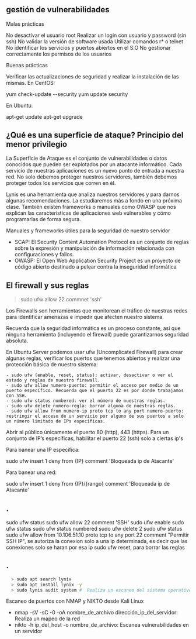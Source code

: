 #

## **gestión de vulnerabilidades**

Malas prácticas

  No desactivar el usuario root
  Realizar un login con usuario y password (sin ssh)
  No validar la versión de software usada
  Utilizar comandos r* o telnet
  No identificar los servicios y puertos abiertos en el S.O
  No gestionar correctamente los permisos de los usuarios

Buenas prácticas

Verificar las actualizaciones de seguridad y realizar la instalación de las mismas.
En CentOS:

yum check-update --security
yum update security

En Ubuntu:

apt-get update
apt-get upgrade

## **¿Qué es una superficie de ataque? Principio del menor privilegio**

La Superficie de Ataque es el conjunto de vulnerabilidades o datos conocidos que pueden ser explotados por un atacante informático. Cada servicio de nuestras aplicaciones es un nuevo punto de entrada a nuestra red. No solo debemos proteger nuestros servidores, también debemos proteger todos los servicios que corren en él.

Lynis es una herramienta que analiza nuestros servidores y para darnos algunas recomendaciones. La estudiaremos más a fondo en una próxima clase. También existen frameworks o manuales como OWASP que nos explican las características de aplicaciones web vulnerables y cómo programarlas de forma segura.

Manuales y frameworks útiles para la seguridad de nuestro servidor

- SCAP: El Security Content Automation Protocol es un conjunto de reglas sobre la 
  expresión y manipulación de información relacionada con configuraciones y fallos.
- OWASP: El Open Web Application Security Project es un proyecto de código abierto 
  destinado a pelear contra la inseguridad informática

## **El firewall y sus reglas**

> sudo ufw allow 22 commnet 'ssh'

Los Firewalls son herramientas que monitorean el tráfico de nuestras redes para identificar amenazas e impedir que afecten nuestro sistema.

Recuerda que la seguridad informática es un proceso constante, así que ninguna herramienta (incluyendo el firewall) puede garantizarnos seguridad absoluta.

En Ubuntu Server podemos usar ufw (Uncomplicated Firewall) para crear algunas reglas, verificar los puertos que tenemos abiertos y realizar una protección básica de nuestro sistema:

    - sudo ufw (enable, reset, status): activar, desactivar o ver el estado y reglas de nuestro firewall.
    - sudo ufw allow numero-puerto: permitir el acceso por medio de un puerto específico. Recuerda que el puerto 22 es por donde trabajamos con SSH.
    - sudo ufw status numbered: ver el número de nuestras reglas.
    - sudo ufw delete numero-regla: borrar alguna de nuestras reglas.
    - sudo ufw allow from numero-ip proto tcp to any port numero-puerto: restringir el acceso de un servicio por alguno de sus puertos a solo un número limitado de IPs específicas.

Abrir al público únicamente el puerto 80 (http), 443 (https). Para un conjunto de IP’s específicas, habilitar el puerto 22 (ssh) solo a ciertas ip's

Para banear una IP específica:

sudo ufw insert 1 deny from {IP} comment 'Bloqueada ip de Atacante'

Para banear una red:

sudo ufw insert 1 deny from {IP}/{rango} comment 'Bloqueada ip de Atacante'

## .

sudo ufw status
sudo ufw allow 22 comment 'SSH'
sudo ufw enable
sudo ufw status
sudo ufw status numbered
sudo ufw delete 2
sudo ufw status
sudo ufw allow from 10.106.51.10 proto tcp to any port 22 comment "Permitir SSH IP", se autoriza la conexion solo a una ip determinada, es decir que las conexiones solo se haran por esa ip
sudo ufw reset, para borrar las reglas

## .

```sh
  > sudo apt search lynix
  > sudo apt install lynix -y
  > sudo lynis audit system #  Realiza un escaneo del sistema operativo, mostrándonos sugerencias y el estado de peligro de ciertos detalles en nuestra distribución
```

Escaneo de puertos con NMAP y NIKTO desde Kali Linux

- nmap -sV -sC -0 -oA nombre_de_archivo dirección_ip_del_servidor: Realiza un mapeo de la red
- nikto -h ip_del_host -o nombre_de_archivo: Escanea vulnerabilidades en un servidor
